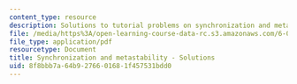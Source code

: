 ```yaml
---
content_type: resource
description: Solutions to tutorial problems on synchronization and metastability.
file: /media/https%3A/open-learning-course-data-rc.s3.amazonaws.com/6-004-computation-structures-spring-2009/8f8bbb7a64b9276601681f457531bdd0_MIT6_004s09_tutor08_sol.pdf
file_type: application/pdf
resourcetype: Document
title: Synchronization and metastability - Solutions
uid: 8f8bbb7a-64b9-2766-0168-1f457531bdd0
---
```

